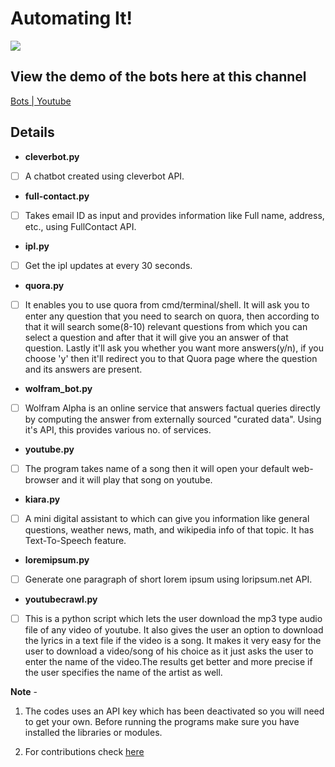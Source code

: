 # Automating It! 


![](https://media.giphy.com/media/RPZu7v6zA2WOI/giphy.gif)

## View the demo of the bots here at this channel
[Bots | Youtube](https://www.youtube.com/channel/UCJPR7NC5igzhgzjRFeNWLvQ)

## Details

- <b>cleverbot.py</b>

- [ ] A chatbot created using cleverbot API. 

- <b>full-contact.py</b>

- [ ] Takes email ID as input and provides information like Full name, address, etc., using FullContact API.

- <b>ipl.py</b>

- [ ] Get the ipl updates at every 30 seconds. 

- <b>quora.py</b>

- [ ] It enables you to use quora from cmd/terminal/shell. It will ask you to enter any question that you need to search on quora, then     according to that it will search some(8-10) relevant questions from which you can select a question and after that it will give you an answer of that question. Lastly it'll ask you whether you want more answers(y/n), if you choose 'y' then it'll redirect you to that    Quora page where the question and its answers are present. 

- <b>wolfram_bot.py</b>

- [ ] Wolfram Alpha is an online service that answers factual queries directly by computing the answer from externally sourced "curated data".
 Using it's API, this provides various no. of services.
 
 - <b>youtube.py</b>
 
 - [ ] The program takes name of a song then it will open your default web-browser and it will play that song on youtube.
 
 - <b>kiara.py</b> 
 
 - [ ] A mini digital assistant to which can give you information like general questions, weather news, math, and wikipedia info of that topic.
 It has Text-To-Speech feature.

  - <b>loremipsum.py</b> 
 
 - [ ] Generate one paragraph of short lorem ipsum using loripsum.net API.
 
 - <b>youtubecrawl.py</b> 
 
 - [ ] This is a python script which lets the user download the mp3 type audio file of any video of youtube. It also gives the user an option to download the lyrics in a text file if the video is a song. It makes it very easy for the user to download a video/song of his choice as it just asks the user to enter the name of the video.The results get better and more precise if the user specifies the name of the artist as well.
 
 <b>Note</b> - 
 
 1. The codes uses an API key which has been deactivated so you will need to get your own.
Before running the programs make sure you have installed the libraries or modules. 

2. For contributions check [here](CONTRIBUTING.md)
